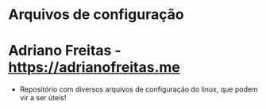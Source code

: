 # Arquivos de configuração
# Adriano Freitas - https://adrianofreitas.me

- Repositório com diversos arquivos de configuração do linux, que podem vir 
a ser úteis!
